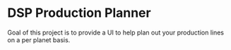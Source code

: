 # DSP Production Planner

Goal of this project is to provide a UI to help plan out your production lines on a per planet basis.